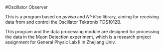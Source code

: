 #Oscillator Observer

 This is a program based on *pyvisa* and *NI-Visa* library, aiming for receiving data from and control the Oscillator
 Tektronix TDS1012B.

 This program and the data processing module are designed for processing the data in the Muon Detection experiment,
 which is a research project assignment for General Physic Lab II in Zhejiang Univ.